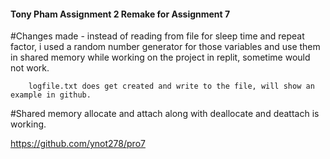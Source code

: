 #### Tony Pham Assignment 2 Remake for Assignment 7

#Changes made - instead of reading from file for sleep time and repeat factor, i used a random number generator for those variables and use them in shared memory
        while working on the project in replit, sometime would not work.

        logfile.txt does get created and write to the file, will show an example in github.

#Shared memory allocate and attach along with deallocate and deattach is working.

https://github.com/ynot278/pro7
